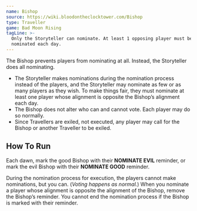 ```yaml
---
name: Bishop
source: https://wiki.bloodontheclocktower.com/Bishop
type: Traveller
game: Bad Moon Rising
tagLine: >-
  Only the Storyteller can nominate. At least 1 opposing player must be
  nominated each day.
---
```


The Bishop prevents players from nominating at all. Instead, the
Storyteller does all nominating.

- The Storyteller makes nominations during the nomination process
  instead of the players, and the Storyteller may nominate as few or as
  many players as they wish. To make things fair, they must nominate at
  least one player whose alignment is opposite the Bishop’s alignment
  each day.
- The Bishop does not alter who can and cannot vote. Each player may do
  so normally.
- Since Travellers are exiled, not executed, any player may call for the
  Bishop or another Traveller to be exiled.

## How To Run

Each dawn, mark the good Bishop with their **NOMINATE EVIL** reminder,
or mark the evil Bishop with their **NOMINATE GOOD** reminder.

During the nomination process for execution, the players cannot make
nominations, but you can. (_Voting happens as normal._) When you
nominate a player whose alignment is opposite the alignment of the
Bishop, remove the Bishop’s reminder. You cannot end the nomination
process if the Bishop is marked with their reminder.
